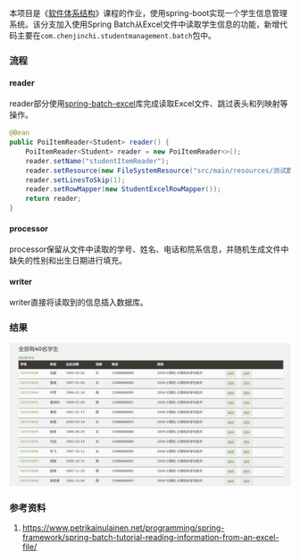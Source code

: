 本项目是《[软件体系结构](https://github.com/njuics/sa-2021)》课程的作业，使用spring-boot实现一个学生信息管理系统。该分支加入使用Spring Batch从Excel文件中读取学生信息的功能，新增代码主要在`com.chenjinchi.studentmanagement.batch`包中。

### 流程

#### reader

reader部分使用[spring-batch-excel](https://github.com/spring-projects/spring-batch-extensions/tree/master/spring-batch-excel)库完成读取Excel文件、跳过表头和列映射等操作。

```java
@Bean
public PoiItemReader<Student> reader() {
	PoiItemReader<Student> reader = new PoiItemReader<>();
	reader.setName("studentItemReader");
	reader.setResource(new FileSystemResource("src/main/resources/测试数据.xlsx"));
	reader.setLinesToSkip(1);
	reader.setRowMapper(new StudentExcelRowMapper());
	return reader;
}
```

#### processor

processor保留从文件中读取的学号、姓名、电话和院系信息，并随机生成文件中缺失的性别和出生日期进行填充。

#### writer

writer直接将读取到的信息插入数据库。

### 结果

![image-20210423092706103](README.assets/image-20210423092706103.png)

### 参考资料

1. https://www.petrikainulainen.net/programming/spring-framework/spring-batch-tutorial-reading-information-from-an-excel-file/
